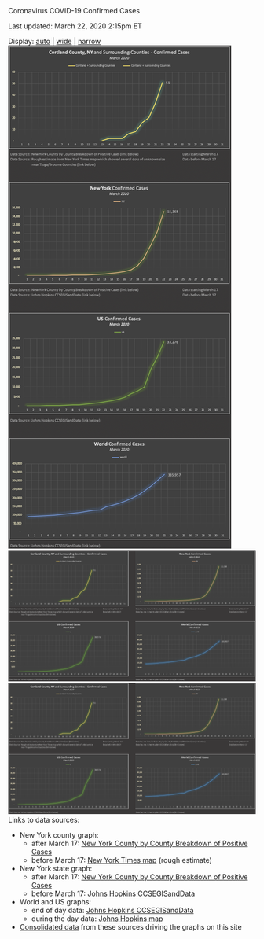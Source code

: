 <script>
  function showAuto() {
    var auto_width = document.getElementById("auto-width-display");
    var wide = document.getElementById("wide-display");
    var narrow = document.getElementById("narrow-display");
    auto_width.style.display = "block";
    wide.style.display = "none";
    narrow.style.display = "none";
  }

  function showWide() {
    var auto_width = document.getElementById("auto-width-display");
    var wide = document.getElementById("wide-display");
    var narrow = document.getElementById("narrow-display");
    auto_width.style.display = "none";
    wide.style.display = "block";
    narrow.style.display = "none";
  }

  function showNarrow() {
    var auto_width = document.getElementById("auto-width-display");
    var wide = document.getElementById("wide-display");
    var narrow = document.getElementById("narrow-display");
    auto_width.style.display = "none";
    wide.style.display = "none";
    narrow.style.display = "block";
  }
</script>

<div id="page-title">Coronavirus COVID-19 Confirmed Cases</div>
<div id="covid19-graph">
    <p class="last-updated">Last updated: March 22, 2020  2:15pm ET</p>
    <div id="graph-width-selector">
      Display: <a href="" onclick="showAuto()">auto</a> | 
      <a href="" onclick="showWide()">wide</a> | 
      <a href="" onclick="showNarrow()">narrow</a> 
    </div>
    <div id="auto-width-display">
        <picture>
            <source srcset="graphs/2020-03-22_world-us-ny-cortland_confirmed_cases_graphs_narrow.png" media="(max-width: 1500px)" />
            <source srcset="graphs/2020-03-22_world-us-ny-cortland_confirmed_cases_graphs.png">
            <img src="graphs/2020-03-22_world-us-ny-cortland_confirmed_cases_graphs_narrow.png" alt="Graphs for World, US, NY, and Cortland County and surrounding counties" style="width:auto" />
        </picture>
    </div>
    <div id="wide-display">
        <img src="graphs/2020-03-22_world-us-ny-cortland_confirmed_cases_graphs.png" alt="Graphs for World, US, NY, and Cortland County and surrounding counties" />
    </div>
    <div id="narrow-display">
        <img src="graphs/2020-03-22_world-us-ny-cortland_confirmed_cases_graphs.png" alt="Graphs for World, US, NY, and Cortland County and surrounding counties" />
    </div>  
</div>

<div class="center-block">
  <div class="center-within-block">
    <div class="data-sources">
    Links to data sources:
    <ul>
      <li>New York county graph:
        <ul>
          <li>after March 17: <a href="https://coronavirus.health.ny.gov/county-county-breakdown-positive-cases" target="_blank">New York County by County Breakdown of Positive Cases</a></li>
          <li>before March 17: <a href="https://www.nytimes.com/interactive/2020/world/coronavirus-maps.html#us" target="_blank">New York Times map</a> (rough estimate)</li>
        </ul></li> 
      <li>New York state graph:
        <ul>
          <li>after March 17: <a href="https://coronavirus.health.ny.gov/county-county-breakdown-positive-cases" target="_blank">New York County by County Breakdown of Positive Cases</a></li>
          <li>before March 17: <a href="https://github.com/CSSEGISandData/COVID-19/tree/master/csse_covid_19_data/csse_covid_19_daily_reports" target="_blank">Johns Hopkins CCSEGISandData</a></li>
        </ul></li> 
      <li>World and US graphs: 
        <ul>
          <li>end of day data: <a href="https://github.com/CSSEGISandData/COVID-19/tree/master/csse_covid_19_data/csse_covid_19_daily_reports" target="_blank">Johns Hopkins CCSEGISandData</a></li>
          <li>during the day data: <a href="https://gisanddata.maps.arcgis.com/apps/opsdashboard/index.html?fbclid=IwAR10wt9a2d778FvxQ1MOg_qw5aL80ypVBRVkb-ouk233xEQxuXC6c9XHSGY#/bda7594740fd40299423467b48e9ecf6" target="_blank">Johns Hopkins map</a></li>
        </ul></li> 
      <li><a href="https://github.com/elrayle/elrayle.github.io/blob/master/covid19/data" target="_blank">Consolidated data</a> from these sources driving the graphs on this site</li>
    </ul>
    </div>
  </div>
</div>
